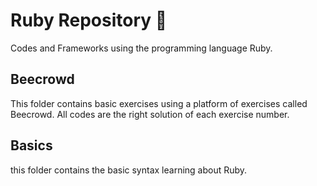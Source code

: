 # Ruby Repository 🔻
Codes and Frameworks using the programming language Ruby.

## Beecrowd
This folder contains basic exercises using a platform of exercises called Beecrowd.
All codes are the right solution of each exercise number.

## Basics
this folder contains the basic syntax learning about Ruby.
